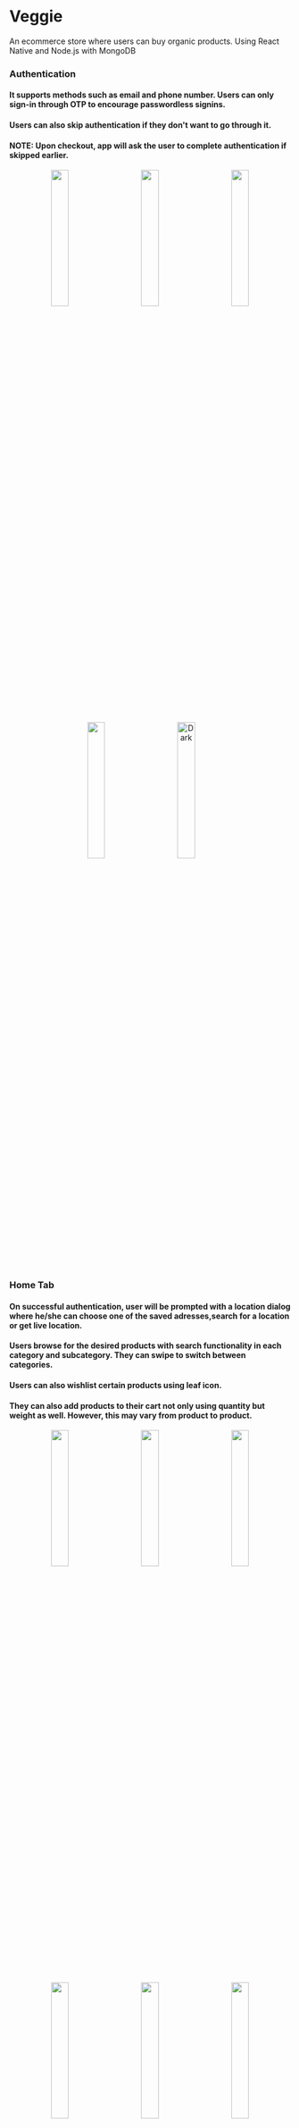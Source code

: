 # Veggie
An ecommerce store where users can buy organic products.
Using React Native and Node.js with MongoDB

### Authentication 
#### It supports methods such as email and phone number. Users can only sign-in through OTP to encourage passwordless signins.
#### Users can also skip authentication if they don't want to go through it.
#### NOTE: Upon checkout, app will ask the user to complete authentication if skipped earlier.

<p align="center">
  <img src="https://user-images.githubusercontent.com/53737668/121202036-9b3a4600-c892-11eb-9551-ccd93f960cfe.png" width="25%">
&nbsp; &nbsp; &nbsp; &nbsp;
  <img src="https://user-images.githubusercontent.com/53737668/121202053-9ecdcd00-c892-11eb-9152-c539d40ca03c.png" width="25%">
  &nbsp; &nbsp; &nbsp; &nbsp;
  <img src="https://user-images.githubusercontent.com/53737668/121202063-a2615400-c892-11eb-9c91-ca3d2a6ea978.png" width="25%">
</p>
<p align="center">
  <img src="https://user-images.githubusercontent.com/53737668/121202081-a4c3ae00-c892-11eb-8355-147ca3eeef97.png" width="25%">
&nbsp; &nbsp; &nbsp; &nbsp;
  <img alt="Dark" src="https://user-images.githubusercontent.com/53737668/121202084-a68d7180-c892-11eb-8d46-f9e616d5d37e.png" width="25%">
  &nbsp; &nbsp; &nbsp; &nbsp;
</p>


### Home Tab
#### On successful authentication, user will be prompted with a location dialog where he/she can choose one of the saved adresses,search for a location or get live location.
#### Users browse for the desired products with search functionality in each category and subcategory. They can swipe to switch between categories.
#### Users can also wishlist certain products using leaf icon.
#### They can also add products to their cart not only using quantity but weight as well. However, this may vary from product to product.

<p align="center">
  <img src="https://user-images.githubusercontent.com/53737668/121203515-ca04ec00-c893-11eb-8cb3-5b81f97675f2.png" width="25%">
&nbsp; &nbsp; &nbsp; &nbsp;
  <img src="https://user-images.githubusercontent.com/53737668/121203539-ce310980-c893-11eb-8896-e6afeaa7b454.png" width="25%">
  &nbsp; &nbsp; &nbsp; &nbsp;
  <img src="https://user-images.githubusercontent.com/53737668/121203665-e99c1480-c893-11eb-973e-77fffff62142.png" width="25%">
</p>
<p align="center">
  <img src="https://user-images.githubusercontent.com/53737668/121203672-ebfe6e80-c893-11eb-9e22-b2a196f024c1.png" width="25%">
&nbsp; &nbsp; &nbsp; &nbsp;
  <img src="https://user-images.githubusercontent.com/53737668/121203688-eef95f00-c893-11eb-826e-b3bb24935baf.png" width="25%">
  &nbsp; &nbsp; &nbsp; &nbsp;
  <img src="https://user-images.githubusercontent.com/53737668/121203956-2536de80-c894-11eb-9fb0-3490fddaf208.png" width="25%">
</p>
<p align="center">
  <img  src="https://user-images.githubusercontent.com/53737668/121203968-2831cf00-c894-11eb-9f3d-a5396e0c071d.png" width="25%">
  &nbsp; &nbsp; &nbsp; &nbsp;
  <img src="https://user-images.githubusercontent.com/53737668/121203962-26680b80-c894-11eb-8d3b-ef850b5f5e4c.png" width="25%">
&nbsp; &nbsp; &nbsp; &nbsp;  
</p>

### Search Tab
#### Here user can directly search for products they require and add them to the cart.
<p align="center">
  <img  src="https://user-images.githubusercontent.com/53737668/121206212-e99d1400-c895-11eb-98dc-9cce01f181ca.png" width="25%">
  &nbsp; &nbsp; &nbsp; &nbsp;
  <img src="https://user-images.githubusercontent.com/53737668/121206222-eb66d780-c895-11eb-8821-ea7e8ce9d5f6.png" width="25%">
&nbsp; &nbsp; &nbsp; &nbsp;  
</p>

### Cart Tab
#### Here,all the added items will be visible. User can still change the location if he's not happy with the chosen one.
#### Upon checkout, all details will be visible along with the bill.Then, user will be prompted to select a payment method. After checkout, an order confirmation message will appear.

<p align="center">
  <img src="https://user-images.githubusercontent.com/53737668/121206555-308b0980-c896-11eb-8387-1cd91fd3b748.png" width="25%">
&nbsp; &nbsp; &nbsp; &nbsp;
  <img src="https://user-images.githubusercontent.com/53737668/121206574-34b72700-c896-11eb-80d6-af101033ea4f.png" width="25%">
  &nbsp; &nbsp; &nbsp; &nbsp;
  <img src="https://user-images.githubusercontent.com/53737668/121206606-3c76cb80-c896-11eb-9e9c-29315129c49b.png" width="25%">
</p>
<p align="center">
  <img src="https://user-images.githubusercontent.com/53737668/121206612-3da7f880-c896-11eb-9dba-ef94ff9b4410.png" width="25%">
&nbsp; &nbsp; &nbsp; &nbsp;
  <img src="https://user-images.githubusercontent.com/53737668/121206621-40a2e900-c896-11eb-800d-a29a3b225696.png" width="25%">
  &nbsp; &nbsp; &nbsp; &nbsp;
</p>

### Profile Tab
#### Here, users can edit profile,i.e, their profile picture and phone number. Email cannot be edited.
#### They can also manage their payment methods- add, edit or delete card details.
#### User's history will also be visible here. One can view status or details of the orders made.
#### They can add,edit or delete addresses. They can search for a specific location then locate on map for precise details.

<p align="center">
  <img src="https://user-images.githubusercontent.com/53737668/121209787-c6c02f00-c898-11eb-8aef-3db2955dc892.png" width="25%">
&nbsp; &nbsp; &nbsp; &nbsp;
  <img src="https://user-images.githubusercontent.com/53737668/121209796-c7f15c00-c898-11eb-955f-7009181cbdaa.png" width="25%">
  &nbsp; &nbsp; &nbsp; &nbsp;
  <img src="https://user-images.githubusercontent.com/53737668/121209803-c9bb1f80-c898-11eb-833a-a025c6903b65.png" width="25%">
</p>
<p align="center">
  <img src="https://user-images.githubusercontent.com/53737668/121209814-cb84e300-c898-11eb-9244-d3d24850cb12.png" width="25%">
&nbsp; &nbsp; &nbsp; &nbsp;
  <img src="https://user-images.githubusercontent.com/53737668/121209826-cf186a00-c898-11eb-9e96-ac9ae65c682a.png" width="25%">
  &nbsp; &nbsp; &nbsp; &nbsp;
  <img src="https://user-images.githubusercontent.com/53737668/121209830-d0499700-c898-11eb-9e77-c8ad65a017c0.png" width="25%">
</p>
<p align="center">
  <img src="https://user-images.githubusercontent.com/53737668/121209838-d17ac400-c898-11eb-8789-1486dee52446.png" width="25%">
&nbsp; &nbsp; &nbsp; &nbsp;
  <img src="https://user-images.githubusercontent.com/53737668/121209850-d3dd1e00-c898-11eb-92f6-f80e7a3352c4.png" width="25%">
  &nbsp; &nbsp; &nbsp; &nbsp;
  <img src="https://user-images.githubusercontent.com/53737668/121209860-d5a6e180-c898-11eb-9373-d50b88d0f80c.png" width="25%">
</p>







